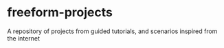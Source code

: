 # freeform-projects
 A repository of projects from guided tutorials, and scenarios inspired from the internet
